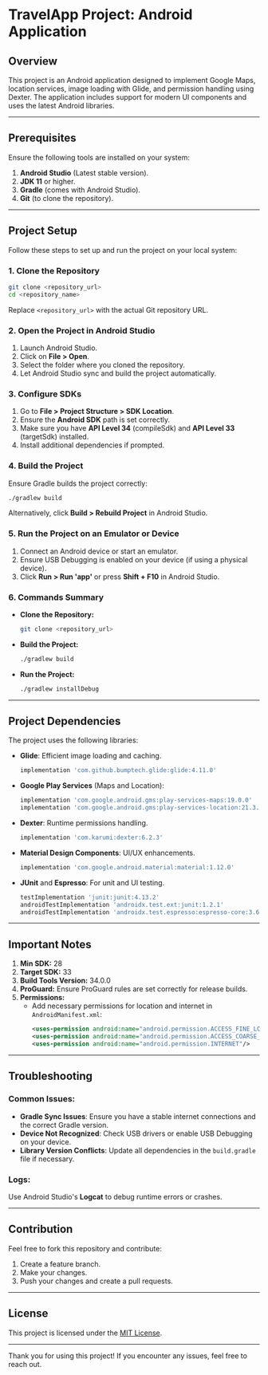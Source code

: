 # TravelApp Project: Android Application

## Overview
This project is an Android application designed to implement Google Maps, location services, image loading with Glide, and permission handling using Dexter. The application includes support for modern UI components and uses the latest Android libraries.

---

## Prerequisites

Ensure the following tools are installed on your system:

1. **Android Studio** (Latest stable version).
2. **JDK 11** or higher.
3. **Gradle** (comes with Android Studio).
4. **Git** (to clone the repository).

---

## Project Setup

Follow these steps to set up and run the project on your local system:

### 1. Clone the Repository
```bash
git clone <repository_url>
cd <repository_name>
```

Replace `<repository_url>` with the actual Git repository URL.

### 2. Open the Project in Android Studio
1. Launch Android Studio.
2. Click on **File > Open**.
3. Select the folder where you cloned the repository.
4. Let Android Studio sync and build the project automatically.

### 3. Configure SDKs
1. Go to **File > Project Structure > SDK Location**.
2. Ensure the **Android SDK** path is set correctly.
3. Make sure you have **API Level 34** (compileSdk) and **API Level 33** (targetSdk) installed.
4. Install additional dependencies if prompted.

### 4. Build the Project
Ensure Gradle builds the project correctly:
```bash
./gradlew build
```

Alternatively, click **Build > Rebuild Project** in Android Studio.

### 5. Run the Project on an Emulator or Device
1. Connect an Android device or start an emulator.
2. Ensure USB Debugging is enabled on your device (if using a physical device).
3. Click **Run > Run 'app'** or press **Shift + F10** in Android Studio.

### 6. Commands Summary
- **Clone the Repository:**
  ```bash
  git clone <repository_url>
  ```
- **Build the Project:**
  ```bash
  ./gradlew build
  ```
- **Run the Project:**
  ```bash
  ./gradlew installDebug
  ```

---

## Project Dependencies
The project uses the following libraries:

- **Glide**: Efficient image loading and caching.
  ```gradle
  implementation 'com.github.bumptech.glide:glide:4.11.0'
  ```
- **Google Play Services** (Maps and Location):
  ```gradle
  implementation 'com.google.android.gms:play-services-maps:19.0.0'
  implementation 'com.google.android.gms:play-services-location:21.3.0'
  ```
- **Dexter**: Runtime permissions handling.
  ```gradle
  implementation 'com.karumi:dexter:6.2.3'
  ```
- **Material Design Components**: UI/UX enhancements.
  ```gradle
  implementation 'com.google.android.material:material:1.12.0'
  ```
- **JUnit** and **Espresso**: For unit and UI testing.
  ```gradle
  testImplementation 'junit:junit:4.13.2'
  androidTestImplementation 'androidx.test.ext:junit:1.2.1'
  androidTestImplementation 'androidx.test.espresso:espresso-core:3.6.1'
  ```

---

## Important Notes

1. **Min SDK:** 28
2. **Target SDK:** 33
3. **Build Tools Version:** 34.0.0
4. **ProGuard:** Ensure ProGuard rules are set correctly for release builds.
5. **Permissions:**
   - Add necessary permissions for location and internet in `AndroidManifest.xml`:
     ```xml
     <uses-permission android:name="android.permission.ACCESS_FINE_LOCATION"/>
     <uses-permission android:name="android.permission.ACCESS_COARSE_LOCATION"/>
     <uses-permission android:name="android.permission.INTERNET"/>
     ```

---

## Troubleshooting

### Common Issues:
- **Gradle Sync Issues**: Ensure you have a stable internet connections and the correct Gradle version.
- **Device Not Recognized**: Check USB drivers or enable USB Debugging on your device.
- **Library Version Conflicts**: Update all dependencies in the `build.gradle` file if necessary.

### Logs:
Use Android Studio's **Logcat** to debug runtime errors or crashes.

---

## Contribution

Feel free to fork this repository and contribute:
1. Create a feature branch.
2. Make your changes.
3. Push your changes and create a pull requests.

---

## License
This project is licensed under the [MIT License](LICENSE).

---

Thank you for using this project! If you encounter any issues, feel free to reach out.

